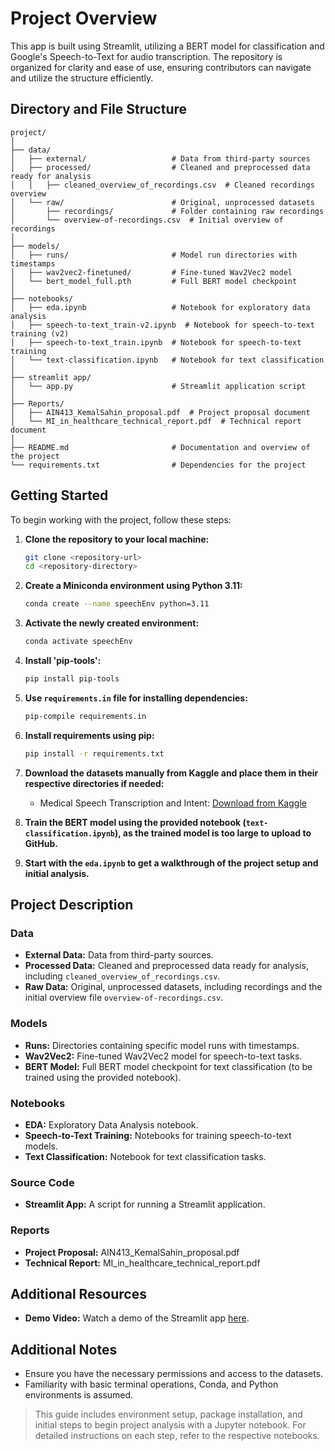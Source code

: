 # Project Overview

This app is built using Streamlit, utilizing a BERT model for classification and Google's Speech-to-Text for audio transcription. The repository is organized for clarity and ease of use, ensuring contributors can navigate and utilize the structure efficiently.

## Directory and File Structure

```
project/
│
├── data/
│   ├── external/                   # Data from third-party sources
│   ├── processed/                  # Cleaned and preprocessed data ready for analysis
│   │   ├── cleaned_overview_of_recordings.csv  # Cleaned recordings overview
│   └── raw/                        # Original, unprocessed datasets
│       ├── recordings/             # Folder containing raw recordings
│       └── overview-of-recordings.csv  # Initial overview of recordings
│
├── models/
│   ├── runs/                       # Model run directories with timestamps
│   ├── wav2vec2-finetuned/         # Fine-tuned Wav2Vec2 model
│   └── bert_model_full.pth         # Full BERT model checkpoint
│
├── notebooks/
│   ├── eda.ipynb                   # Notebook for exploratory data analysis
│   ├── speech-to-text_train-v2.ipynb  # Notebook for speech-to-text training (v2)
│   ├── speech-to-text_train.ipynb  # Notebook for speech-to-text training
│   └── text-classification.ipynb   # Notebook for text classification
│
├── streamlit app/
│   └── app.py                      # Streamlit application script
│
├── Reports/
│   ├── AIN413_KemalSahin_proposal.pdf  # Project proposal document
│   └── MI_in_healthcare_technical_report.pdf  # Technical report document
│
├── README.md                       # Documentation and overview of the project
└── requirements.txt                # Dependencies for the project
```

## Getting Started

To begin working with the project, follow these steps:

1. **Clone the repository to your local machine:**

   ```bash
   git clone <repository-url>
   cd <repository-directory>
   ```

2. **Create a Miniconda environment using Python 3.11:**

   ```bash
   conda create --name speechEnv python=3.11
   ```

3. **Activate the newly created environment:**

   ```bash
   conda activate speechEnv
   ```

4. **Install 'pip-tools':**

   ```bash
   pip install pip-tools
   ```

5. **Use `requirements.in` file for installing dependencies:**

   ```bash
   pip-compile requirements.in
   ```

6. **Install requirements using pip:**

   ```bash
   pip install -r requirements.txt
   ```

7. **Download the datasets manually from Kaggle and place them in their respective directories if needed:**

   - Medical Speech Transcription and Intent: [Download from Kaggle](https://www.kaggle.com/datasets/paultimothymooney/medical-speech-transcription-and-intent)
   
8. **Train the BERT model using the provided notebook (`text-classification.ipynb`), as the trained model is too large to upload to GitHub.**

9. **Start with the `eda.ipynb` to get a walkthrough of the project setup and initial analysis.**

## Project Description

### Data

- **External Data:** Data from third-party sources.
- **Processed Data:** Cleaned and preprocessed data ready for analysis, including `cleaned_overview_of_recordings.csv`.
- **Raw Data:** Original, unprocessed datasets, including recordings and the initial overview file `overview-of-recordings.csv`.

### Models

- **Runs:** Directories containing specific model runs with timestamps.
- **Wav2Vec2:** Fine-tuned Wav2Vec2 model for speech-to-text tasks.
- **BERT Model:** Full BERT model checkpoint for text classification (to be trained using the provided notebook).

### Notebooks

- **EDA:** Exploratory Data Analysis notebook.
- **Speech-to-Text Training:** Notebooks for training speech-to-text models.
- **Text Classification:** Notebook for text classification tasks.

### Source Code

- **Streamlit App:** A script for running a Streamlit application.

### Reports

- **Project Proposal:** AIN413_KemalSahin_proposal.pdf
- **Technical Report:** MI_in_healthcare_technical_report.pdf

## Additional Resources

- **Demo Video:** Watch a demo of the Streamlit app [here](https://www.youtube.com/watch?v=6JO8EN9k9vU).

## Additional Notes

- Ensure you have the necessary permissions and access to the datasets.
- Familiarity with basic terminal operations, Conda, and Python environments is assumed.

> This guide includes environment setup, package installation, and initial steps to begin project analysis with a Jupyter notebook. For detailed instructions on each step, refer to the respective notebooks.
